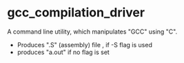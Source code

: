# gcc_compilation_driver

 A command line utility, which manipulates "GCC" using "C".
 - Produces ".S" (assembly) file , if -S flag is used 
 - produces "a.out" if no flag is set 
